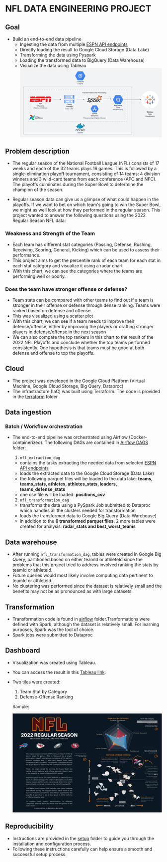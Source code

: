 # NFL DATA ENGINEERING PROJECT

##  Goal
- Build an end-to-end data pipeline
  - Ingesting the data from multiple [ESPN API endpoints](https://gist.github.com/nntrn/ee26cb2a0716de0947a0a4e9a157bc1c)
  - Directly loading the result to Google Cloud Storage (Data Lake)
  - Transforming the data using Pyspark
  - Loading the transformed data to BigQuery (Data Warehouse)
  - Visualize the data using Tableau
    ![](./setup/images/nfl_project_architecture.png)

## **Problem description**
 - The regular season of the National Football League (NFL) consists of 17 weeks and each of the 32 teams plays 16 games. This is followed by a single-elimination playoff tournament, consisting of 14 teams: 4 division winners and 3 wild-card teams from each conference (AFC and NFC). The playoffs culminates during the Super Bowl to determine the champion of the season.

 - Regular season data can give us a glimpse of what could happen in the playoffs. If we want to bet on which team's going to win the Super Bowl, we might as well look at how they performed in the regular season. This project wanted to answer the following questions using the 2022 Regular Season NFL data:

 ### Weakness and Strength of the Team

   - Each team has different stat categories (Passing, Defense, Rushing, Receiving, Scoring, General, Kicking) which can be used to assess their performance.
   - This project aims to get the percentile rank of each team for each stat in each stat category and visualize it using a radar chart
   - With this chart, we can see the categories where the teams are performing well or poorly.
 
 ### Does the team have stronger offense or defense?

   - Team stats can be compared with other teams to find out if a team is stronger in their offense or defense through dense ranking. Teams were ranked based on defense and offense.
   - This was visualized using a scatter plot
   - With this chart, we can see if a team needs to improve their defense/offense, either by improving the players or drafting stronger players in defense/offense in the next season
   - We can also compare the top rankers in this chart to the result of the 2022 NFL Playoffs and conclude whether the top teams performed consistently. One hypothesis is that teams must be good at both defense and offense to top the playoffs.

## **Cloud**

  - The project was developed in the Google Cloud Platform (Virtual Machine, Google Cloud Storage, Big Query, Dataproc)
  - The infrastracture (IaC) was built using Terraform. The code is provided in the [terraform](./terraform) folder
  
## **Data ingestion**

### Batch / Workflow orchestration
  - The end-to-end pipeline was orchestrated using Airflow (Docker-containerized). The following DAGs are contained in [Airflow DAGS](./airflow/dags/) folder:
    1. `nfl_extraction_dag`
      - contains the tasks extracting the needed data from selected [ESPN API endpoints](https://gist.github.com/nntrn/ee26cb2a0716de0947a0a4e9a157bc1c)
      - loads the extracted data to the Google Cloud Storage (Data Lake)
      - the following parquet files will be loaded to the data lake: **teams, teams_stats, athletes, athletes_stats, leaders, teams_defense_stats**
      - one csv file will be loaded: **positions_csv**

    2. `nfl_transformation_dag`
      - transforms the data using a PySpark Job submitted to Dataproc which handles all the clusters needed for transformation
      - loads the transformed data to Google Big Query (Data Warehouse)
      - in addition to the **6 transformed parquet files**, 2 more tables were created for analysis: **radar_stats and best_worst_teams**

## **Data warehouse**
  - After running `nfl_transformation_dag`, tables were created in Google Big Query, partitioned based on either teamId or athleteId since the problems that this project tried to address involved ranking the stats by teamId or athleteId. 
  - Future queries would most likely involve computing data pertinent to teamId or athleteId.
  - No clustering was performed since the dataset is relatively small and the benefits may not be as pronounced as with large datasets.

## **Transformation**
  - Transformation code is found in [airflow](./airflow/code/transform_pyspark.py) folder.Tranformations were defined with Spark, although the dataset is relatively small. For learning purposes, Spark was the tool of choice.
  - Spark jobs were submitted to Dataproc 

## **Dashboard**
  - Visualization was created using Tableau.
  - You can access the result in this [Tableau link](https://public.tableau.com/app/profile/rachelle.belmoro/viz/NFL2022RegularSeasonStats/NFLDashboard?publish=yes). 
  - Two tiles were created:

    1. Team Stat by Category
    2. Defense-Offense Ranking

    Sample:

    ![](./setup/images/nfl_project_tableau.png)


## **Reproducibility**
 - Instructions are provided in the [setup](./setup/) folder to guide you through the installation and configuration process. 
 - Following these instructions carefully can help ensure a smooth and successful setup process.

